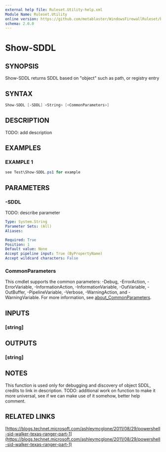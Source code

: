 ```yaml
---
external help file: Ruleset.Utility-help.xml
Module Name: Ruleset.Utility
online version: https://github.com/metablaster/WindowsFirewallRuleset/blob/master/Modules/Ruleset.Utility/Help/en-US/Show-SDDL.md
schema: 2.0.0
---
```


# Show-SDDL

## SYNOPSIS

Show-SDDL returns SDDL based on "object" such as path, or registry entry

## SYNTAX

```powershell
Show-SDDL [-SDDL] <String> [<CommonParameters>]
```

## DESCRIPTION

TODO: add description

## EXAMPLES

### EXAMPLE 1

```powershell
see Test\Show-SDDL.ps1 for example
```

## PARAMETERS

### -SDDL

TODO: describe parameter

```yaml
Type: System.String
Parameter Sets: (All)
Aliases:

Required: True
Position: 1
Default value: None
Accept pipeline input: True (ByPropertyName)
Accept wildcard characters: False
```

### CommonParameters

This cmdlet supports the common parameters: -Debug, -ErrorAction, -ErrorVariable, -InformationAction, -InformationVariable, -OutVariable, -OutBuffer, -PipelineVariable, -Verbose, -WarningAction, and -WarningVariable. For more information, see [about_CommonParameters](http://go.microsoft.com/fwlink/?LinkID=113216).

## INPUTS

### [string]

## OUTPUTS

### [string]

## NOTES

This function is used only for debugging and discovery of object SDDL, credits to link in description.
TODO: additional work on function to make it more universal, see if we can make use of it somehow, better help comment.

## RELATED LINKS

[https://blogs.technet.microsoft.com/ashleymcglone/2011/08/29/powershell-sid-walker-texas-ranger-part-1](https://blogs.technet.microsoft.com/ashleymcglone/2011/08/29/powershell-sid-walker-texas-ranger-part-1)
